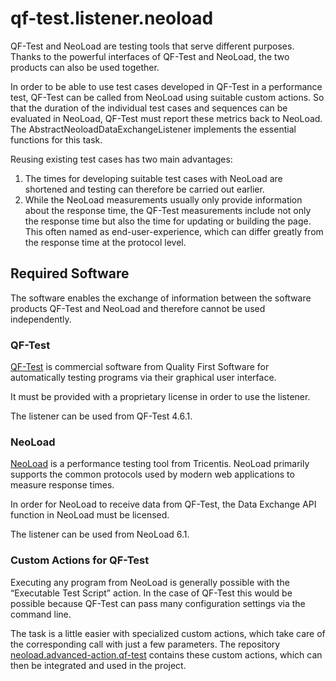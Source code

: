 # qf-test.listener.neoload
QF-Test and NeoLoad are testing tools that serve different purposes. Thanks 
to the powerful interfaces of QF-Test and NeoLoad, the two products can also 
be used together. 

In order to be able to use test cases developed in QF-Test in a performance 
test, QF-Test can be called from NeoLoad using suitable custom actions. So that 
the duration of the individual test cases and sequences can be evaluated in 
NeoLoad, QF-Test must report these metrics back to NeoLoad. The 
AbstractNeoloadDataExchangeListener implements the essential functions for this 
task.

Reusing existing test cases has two main advantages:
1. The times for developing suitable test cases with NeoLoad are shortened and 
testing can therefore be carried out earlier.
2. While the NeoLoad measurements usually only provide information about the 
response time, the QF-Test measurements include not only the response time but 
also the time for updating or building the page. This often named as 
end-user-experience, which can differ greatly from the response time at 
the protocol level.


## Required Software

The software enables the exchange of information between the software products 
QF-Test and NeoLoad and therefore cannot be used independently.

### QF-Test
[QF-Test](https://www.qfs.de/en/product/qf-test.html) is commercial software 
from Quality First Software for automatically testing programs via their 
graphical user interface. 

It must be provided with a proprietary license in order to use the listener.

The listener can be used from QF-Test 4.6.1.

### NeoLoad
[NeoLoad](https://www.tricentis.com/products/performance-testing-neoload) is a 
performance testing tool from Tricentis. NeoLoad primarily supports the common 
protocols used by modern web applications to measure response times.

In order for NeoLoad to receive data from QF-Test, the Data Exchange API 
function in NeoLoad must be licensed.

The listener can be used from NeoLoad 6.1.

### Custom Actions for QF-Test
Executing any program from NeoLoad is generally possible with the 
“Executable Test Script” action. In the case of QF-Test this would be possible 
because QF-Test can pass many configuration settings via the command line.

The task is a little easier with specialized custom actions, which take care of 
the corresponding call with just a few parameters. The repository 
[neoload.advanced-action.qf-test](https://github.com/dschweie/neoload.advanced-action.qf-test) 
contains these custom actions, which can then be integrated and used in the project.